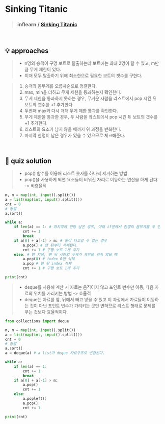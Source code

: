 # Sinking Titanic

> ### inflearn / <a href = https://www.inflearn.com/course/%ED%8C%8C%EC%9D%B4%EC%8D%AC-%EC%95%8C%EA%B3%A0%EB%A6%AC%EC%A6%98-%EB%AC%B8%EC%A0%9C%ED%92%80%EC%9D%B4-%EC%BD%94%EB%94%A9%ED%85%8C%EC%8A%A4%ED%8A%B8/dashboard> Sinking Titanic </a>

<br>

## 💡 approaches
> - n명의 승객이 구명 보트로 탈출하는데 보트에는 최대 2명이 탈 수 있고, m만큼 무게 제한이 있다. 
> - 이때 모두 탈출하기 위해 최소한으로 필요한 보트의 갯수를 구한다. 

>  1. 승객의 몸무게를 오름차순으로 정렬한다. 
>  2. max, min을 더하고 무게 제한을 통과하는지 확인한다. 
>  3. 무게 제한을 통과하지 못하는 경우, 무거운 사람을 리스트에서 pop 시킨 뒤 보트의 갯수를 +1 추가한다. 
>  4. 두번째 max와 다시 더해 무게 제한 통과를 확인한다. 
>  5. 무게 제한을 통과한 경우, 두 사람을 리스트에서 pop 시킨 뒤 보트의 갯수를 +1 추가한다. 
>  6. 리스트의 요소가 남지 않을 때까지 위 과정을 반복한다. 
>  7. 마지막 한명이 남은 경우가 있을 수 있으므로 체크해준다. 

<br>

## 🔑 quiz solution

> - pop() 함수를 이용해 리스트 숫자를 하나씩 제거하는 방법
> - pop()을 사용하게 되면 요소들이 비워진 자리로 이동하는 연산을 하게 된다. -> 비효율적

```py
n, m = map(int, input().split())
a = list(map(int, input().split()))
cnt = 0
# 정렬
a.sort() 

while a:
    if len(a) == 1: # 마지막에 한명 남은 경우, 아래 if문에서 한명의 몸무게를 두 번 더하거나, else문에서 한명을 삭제하는 오류가 있을 수 있으므로 보트 1개를 증가시키고 반복문을 종료한다. 
        cnt += 1
        break
    if a[0] + a[-1] > m: # 둘이 타고갈 수 없는 경우
        a.pop() # 맨 뒤부터 삭제된다. 
        cnt += 1 # 구명 보트 1개 추가
    else: # 맨 처음, 맨 뒤 사람의 무게가 제한을 넘지 않을 때
        a.pop(0) # index 0번 삭제
        a.pop # 맨 뒤 index 삭제 
        cnt += 1 # 구명 보트 1개 추가

print(cnt)
```

> - deque를 사용해 계산 시 자료는 움직이지 않고 포인트 변수만 이동, 다음 자료의 위치를 가리키는 방법 -> 효율적
> - deque는 자료를 앞, 뒤에서 빼고 넣을 수 있고 이 과정에서 자료들이 이동하는 것이 아닌 포인트 변수가 가리키는 곳만 변하므로 리스트 형태로 문제를 푸는 것보다 효율적이다. 

```py
from collections import deque

n, m = map(int, input().split())
a = list(map(int, input().split()))
cnt = 0
# 정렬
a.sort() 
a = deque(a) # a list가 deque 자료구조로 변경된다. 

while a:
    if len(a) == 1:
        cnt += 1
        break
    if a[0] + a[-1] > m:
        a.pop()
        cnt += 1
    else:
        a.popleft()
        a.pop()
        cnt += 1

print(cnt)
```